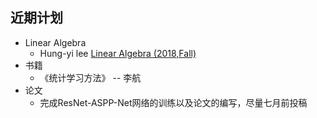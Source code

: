 ## 近期计划  
- Linear Algebra  
  - Hung-yi lee [Linear Algebra (2018,Fall)](http://speech.ee.ntu.edu.tw/~tlkagk/courses_LA18.html)
- 书籍
  - 《统计学习方法》 -- 李航
- 论文
  - 完成ResNet-ASPP-Net网络的训练以及论文的编写，尽量七月前投稿
##
